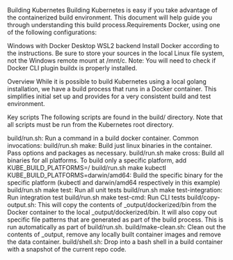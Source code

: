 Building Kubernetes
Building Kubernetes is easy if you take advantage of the containerized build environment. This document will help guide you through understanding this build process.Requirements
Docker, using one of the following configurations:

Windows with Docker Desktop WSL2 backend Install Docker according to the instructions. Be sure to store your sources in the local Linux file system, not the Windows remote mount at /mnt/c. Note: You will need to check if Docker CLI plugin buildx is properly installed.

Overview
While it is possible to build Kubernetes using a local golang installation, we have a build process that runs in a Docker container. This simplifies initial set up and provides for a very consistent build and test environment.

Key scripts
The following scripts are found in the build/ directory. Note that all scripts must be run from the Kubernetes root directory.

build/run.sh: Run a command in a build docker container. Common invocations:
build/run.sh make: Build just linux binaries in the container. Pass options and packages as necessary.
build/run.sh make cross: Build all binaries for all platforms. To build only a specific platform, add KUBE_BUILD_PLATFORMS=<os>/<arch>
build/run.sh make kubectl KUBE_BUILD_PLATFORMS=darwin/amd64: Build the specific binary for the specific platform (kubectl and darwin/amd64 respectively in this example)
build/run.sh make test: Run all unit tests
build/run.sh make test-integration: Run integration test
build/run.sh make test-cmd: Run CLI tests
build/copy-output.sh: This will copy the contents of _output/dockerized/bin from the Docker container to the local _output/dockerized/bin. It will also copy out specific file patterns that are generated as part of the build process. This is run automatically as part of build/run.sh.
build/make-clean.sh: Clean out the contents of _output, remove any locally built container images and remove the data container.
build/shell.sh: Drop into a bash shell in a build container with a snapshot of the current repo code.
